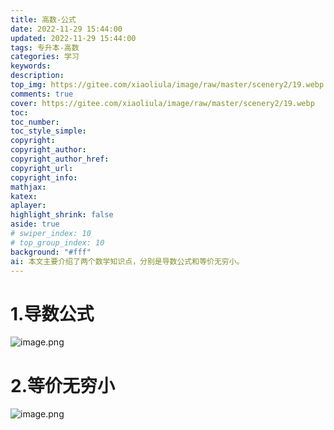 ```yaml
---
title: 高数-公式
date: 2022-11-29 15:44:00
updated: 2022-11-29 15:44:00
tags: 专升本-高数
categories: 学习
keywords: 
description:
top_img: https://gitee.com/xiaoliula/image/raw/master/scenery2/19.webp
comments: true
cover: https://gitee.com/xiaoliula/image/raw/master/scenery2/19.webp
toc:
toc_number:
toc_style_simple:
copyright:
copyright_author:
copyright_author_href:
copyright_url:
copyright_info:
mathjax:
katex:
aplayer:
highlight_shrink: false
aside: true
# swiper_index: 10
# top_group_index: 10
background: "#fff"
ai: 本文主要介绍了两个数学知识点，分别是导数公式和等价无穷小。
---
```


# 1.导数公式
![image.png](https://img.onew.us.kg/file/11725868872691523.png)
# 2.等价无穷小
![image.png](https://img.onew.us.kg/file/1172586888878483.png)